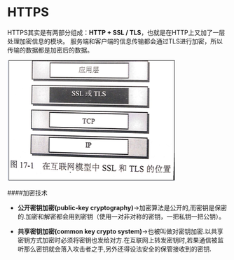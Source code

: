 # HTTPS

HTTPS其实是有两部分组成：**HTTP + SSL / TLS**，也就是在HTTP上又加了一层处理加密信息的模块。
服务端和客户端的信息传输都会通过TLS进行加密，所以传输的数据都是加密后的数据。

![](/assets/ssl.png)

####加密技术

* **公开密钥加密(public-key cryptography)**->加密算法是公开的,而密钥是保密的.加密和解密都会用到密钥（使用一对非对称的密钥，一把私钥一把公钥）。

* **共享密钥加密(common key crypto system)**->也被叫做对密钥加密.以共享密钥方式加密时必须将密钥也发给对方.在互联网上转发密钥时,若果通信被监听那么密钥就会落入攻击者之手,另外还得设法安全的保管接收到的密钥.
